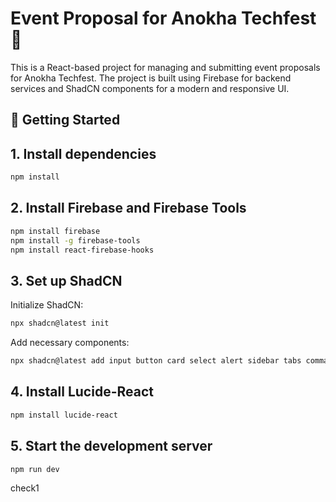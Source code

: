 # Event Proposal for Anokha Techfest 🌟
This is a React-based project for managing and submitting event proposals for Anokha Techfest. The project is built using Firebase for backend services and ShadCN components for a modern and responsive UI.

## 🚀 Getting Started

## 1. Install dependencies

```sh
npm install
```

## 2. Install Firebase and Firebase Tools

```sh
npm install firebase
npm install -g firebase-tools
npm install react-firebase-hooks
```
## 3. Set up ShadCN
Initialize ShadCN:
```sh
npx shadcn@latest init
```

Add necessary components:
```sh
npx shadcn@latest add input button card select alert sidebar tabs command popover
```
## 4. Install Lucide-React

```sh
npm install lucide-react
```

## 5. Start the development server
```sh
npm run dev
```
check1
